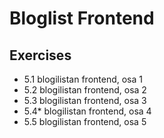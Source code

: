 # Bloglist Frontend

## Exercises
* 5.1 blogilistan frontend, osa 1
* 5.2 blogilistan frontend, osa 2
* 5.3 blogilistan frontend, osa 3
* 5.4* blogilistan frontend, osa 4
* 5.5 blogilistan frontend, osa 5